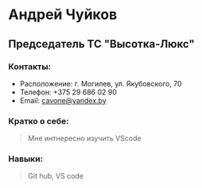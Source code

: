 # Андрей Чуйков
## Председатель ТС "Высотка-Люкс"
### Контакты:
* Расположение: г. Могилев, ул. Якубовского, 70
* Телефон: +375 29 686 02 90
* Email: cavone@yandex.by
### Кратко о себе:
> Мне интнересно изучить VScode 
### Навыки:
> Git hub, VS code
